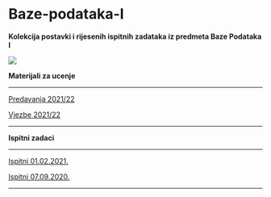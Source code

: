 # Baze-podataka-I


**Kolekcija postavki i rijesenih ispitnih zadataka iz predmeta Baze Podataka I**
<br>


![](https://komarev.com/ghpvc/?username=Baze-podataka-I&label=Broj+posjeta:)


**Materijali za ucenje**

<hr>


[Predavanja 2021/22](https://edufit-my.sharepoint.com/personal/rijad_azemi_edu_fit_ba/_layouts/15/onedrive.aspx?ct=1634655380275&or=Teams%2DHL&originalPath=aHR0cHM6Ly9lZHVmaXQtbXkuc2hhcmVwb2ludC5jb20vOmY6L2cvcGVyc29uYWwvcmlqYWRfYXplbWlfZWR1X2ZpdF9iYS9FbG5XRWxCeGYtVkJvanRQZjNmZ2NNOEJUZ0p3UE9TdVlkdVIwNUFBOEtuSzRnP3J0aW1lPUV0T29uaENUMlVn&id=%2Fpersonal%2Frijad%5Fazemi%5Fedu%5Ffit%5Fba%2FDocuments%2FFakultet%20Informacijskih%20Tehnologija%2FFIT%20%2D%20II%20Godina%20Snimci%2FPredavanja%2FBP%20Predavanja)

[Vjezbe 2021/22](https://edufit-my.sharepoint.com/personal/rijad_azemi_edu_fit_ba/_layouts/15/onedrive.aspx?ct=1634655380275&or=Teams%2DHL&originalPath=aHR0cHM6Ly9lZHVmaXQtbXkuc2hhcmVwb2ludC5jb20vOmY6L2cvcGVyc29uYWwvcmlqYWRfYXplbWlfZWR1X2ZpdF9iYS9FbG5XRWxCeGYtVkJvanRQZjNmZ2NNOEJUZ0p3UE9TdVlkdVIwNUFBOEtuSzRnP3J0aW1lPUV0T29uaENUMlVn&id=%2Fpersonal%2Frijad%5Fazemi%5Fedu%5Ffit%5Fba%2FDocuments%2FFakultet%20Informacijskih%20Tehnologija%2FFIT%20%2D%20II%20Godina%20Snimci%2FVjezbe%2FBP%20Vjezbe)


<hr>

**Ispitni zadaci**
<hr>

[Ispitni 01.02.2021.](https://github.com/Infinity-Vault/Baze-podataka-I/tree/main/Ispitni%20zadaci/01.02.2021)

[Ispitni 07.09.2020.](https://github.com/Infinity-Vault/Baze-podataka-I/tree/main/Ispitni%20zadaci/07.09.2020)
<hr>
